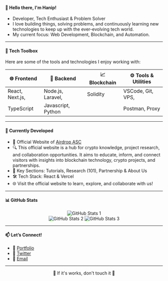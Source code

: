 <!--
<div align="center">
  <img src="https://raw.githubusercontent.com/hnfdm/hnfdm/output/github-contribution-grid-snake-dark.svg#gh-dark-mode-only" alt="GitHub Contribution Grid Snake Animation Dark Mode"/>
  <img src="https://raw.githubusercontent.com/hnfdm/hnfdm/output/github-contribution-grid-snake.svg#gh-light-mode-only" alt="GitHub Contribution Grid Snake Animation Light Mode"/>
https://github.com/ZanePearton
https://dev.to/zanepearton/creating-an-engaging-github-profile-a-step-by-step-guide-4hfl
</div>
-->
<!--
<div align="center">
  👋 <b>Hello there, I'm Hanip!</b>
</div>
-->
#### 👋 Hello there, I'm Hanip!
- Developer, Tech Enthusiast & Problem Solver  
- I love building things, solving problems, and continuously learning new technologies to keep up with the ever-evolving tech world.  
- My current focus: Web Development, Blockchain, and Automation.

---

#### 🎨 Tech Toolbox
Here are some of the tools and technologies I enjoy working with:

| 🌐 Frontend         |🔧 Backend          | 📈 Blockchain       | ⚙️ Tools & Utilities |
|---------------------|---------------------|---------------------|----------------------|
| React, Next.js,     | Node.js, Laravel,   | Solidity            | VSCode, Git, VPS,    |
| TypeScript          | Javascript, Python  |                     | Postman, Proxy      |

---

#### 🌟 Currently Developed
- 📢 Official Website of [Airdrop ASC](https://airdropasc.com)
- 🔍 This official website is a hub for crypto knowledge, project research, and collaboration opportunities. It aims to educate, inform, and connect visitors with insights into blockchain technology, crypto projects, and partnerships.
- 🔑 Key Sections: Tutorials, Research (101), Partnership & About Us
- 🛠️ Tech Stack: React & Vercel
- 🌐 Visit the official website to learn, explore, and collaborate with us!

---

#### 📊 GitHub Stats

<div align="center">
    <img src="https://github-profile-summary-cards.vercel.app/api/cards/profile-details?username=hnfdm&theme=github_dark" alt="GitHub Stats 1"/>
</div>
<div align="center">
    <img src="http://github-profile-summary-cards.vercel.app/api/cards/repos-per-language?username=hnfdm&theme=github_dark" alt="GitHub Stats 2"/>
    <img src="http://github-profile-summary-cards.vercel.app/api/cards/stats?username=hnfdm&theme=github_dark" alt="GitHub Stats 3"/>
</div>

---

#### 📫 Let’s Connect!

- 📑 [Portfolio](https://hnfdm.netlify.app/)
- 🐣 [Twitter](https://twitter.com/hnfdmzyx)
- 📧 [Email](mailto:hnfdm@proton.me)

---
<div align="center">
  🐞 If it's works, don't touch it 🐞
</div>
